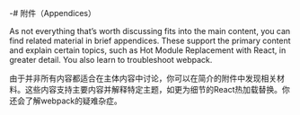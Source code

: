 -# 附件（Appendices）

As not everything that’s worth discussing fits into the main content, you can find related material in brief appendices. These support the primary content and explain certain topics, such as Hot Module Replacement with React, in greater detail. You also learn to troubleshoot webpack.

由于并非所有内容都适合在主体内容中讨论，你可以在简介的附件中发现相关材料。这些内容支持主要内容并解释特定主题，如更为细节的React热加载替换。你还会了解webpack的疑难杂症。
